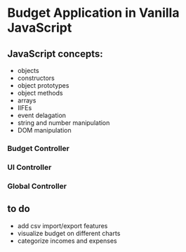 # Budget Application in Vanilla JavaScript

## JavaScript concepts: 
* objects
* constructors
* object prototypes
* object methods
* arrays
* IIFEs
* event delagation
* string and number manipulation
* DOM manipulation 

### Budget Controller

### UI Controller

### Global Controller

## to do
* add csv import/export features
* visualize budget on different charts
* categorize incomes and expenses
